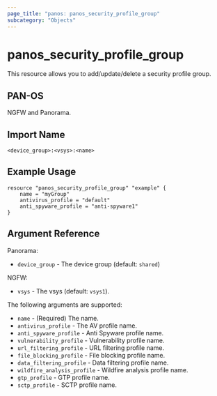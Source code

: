 ```yaml
---
page_title: "panos: panos_security_profile_group"
subcategory: "Objects"
---
```


# panos_security_profile_group

This resource allows you to add/update/delete a security profile group.


## PAN-OS

NGFW and Panorama.


## Import Name

```
<device_group>:<vsys>:<name>
```


## Example Usage

```hcl
resource "panos_security_profile_group" "example" {
    name = "myGroup"
    antivirus_profile = "default"
    anti_spyware_profile = "anti-spyware1"
}
```


## Argument Reference

Panorama:

* `device_group` - The device group (default: `shared`)


NGFW:

* `vsys` - The vsys (default: `vsys1`).


The following arguments are supported:

* `name` - (Required) The name.
* `antivirus_profile` - The AV profile name.
* `anti_spyware_profile` - Anti Spyware profile name.
* `vulnerability_profile` - Vulnerability profile name.
* `url_filtering_profile` - URL filtering profile name.
* `file_blocking_profile` - File blocking profile name.
* `data_filtering_profile` - Data filtering profile name.
* `wildfire_analysis_profile` - Wildfire analysis profile name.
* `gtp_profile` - GTP profile name.
* `sctp_profile` - SCTP profile name.
